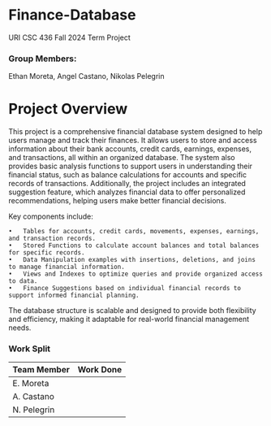 # Finance-Database
URI CSC 436 Fall 2024 Term Project

### Group Members:
Ethan Moreta, Angel Castano, Nikolas Pelegrin

# Project Overview

This project is a comprehensive financial database system designed to help users manage and track their finances. It allows users to store and access information about their bank accounts, credit cards, earnings, expenses, and transactions, all within an organized database. The system also provides basic analysis functions to support users in understanding their financial status, such as balance calculations for accounts and specific records of transactions. Additionally, the project includes an integrated suggestion feature, which analyzes financial data to offer personalized recommendations, helping users make better financial decisions.

Key components include:

	•	Tables for accounts, credit cards, movements, expenses, earnings, and transaction records.
	•	Stored Functions to calculate account balances and total balances for specific records.
	•	Data Manipulation examples with insertions, deletions, and joins to manage financial information.
	•	Views and Indexes to optimize queries and provide organized access to data.
	•	Finance Suggestions based on individual financial records to support informed financial planning.

The database structure is scalable and designed to provide both flexibility and efficiency, making it adaptable for real-world financial management needs.






### Work Split
|Team Member|     Work Done      |
|--|--|
| E. Moreta   |     |
| A. Castano  |     |
| N. Pelegrin |     | 

